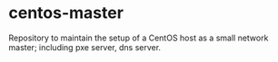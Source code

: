 # centos-master
Repository to maintain the setup of a CentOS host as a small network master; including pxe server, dns server.
